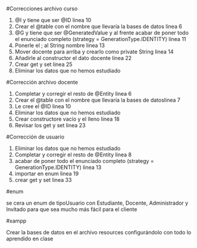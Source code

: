 #Correcciones archivo curso

1.	@I y tiene que ser @ID linea 10
2.	Crear el @table con el nombre que llevaría la bases de datos linea 6
3.	@G y tiene que ser @GeneratedValue y al frente acabar de poner todo el enunciado completo (strategy = GenerationType.IDENTITY) linea 11
4.	Ponerle el ; al String nombre linea 13
5.	Mover docente para arriba y crearlo como private String linea 14
6.	Añadirle al constructor el dato docente linea 22
7.	Crear get y set linea 25
8.	Eliminar los datos que no hemos estudiado 

#Corrección archivo docente

1.	Completar y corregir el resto de @Entity linea 6
2.	Crear el @table con el nombre que llevaría la bases de datoslinea 7
3.	Le cree el @ID linea 10
9.	Eliminar los datos que no hemos estudiado 
4.	Crear constructore vacío y el lleno linea 18
5.	Revisar los get y set linea 23

#Corrección de usuario

1.	Eliminar los datos que no hemos estudiado
2.	Completar y corregir el resto de @Entity linea 8 
3.	acabar de poner todo el enunciado completo (strategy = GenerationType.IDENTITY) linea 13
4.	importar en enum linea 19
5.	crear get y set linea 33

#enum

se cera un enum de tipoUsuario con Estudiante, Docente, Administrador y Invitado
para que sea mucho más fácil para el cliente

#xampp

Crear la bases de datos en el archivo resources configurándolo con todo lo aprendido en clase
